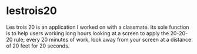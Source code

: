 # lestrois20
Les trois 20 is an application I worked on with a classmate. Its sole function is to help users working long hours looking at a screen to apply the 20-20-20 rule; every 20 minutes of work, look away from your screen at a distance of 20 feet for 20 seconds.
